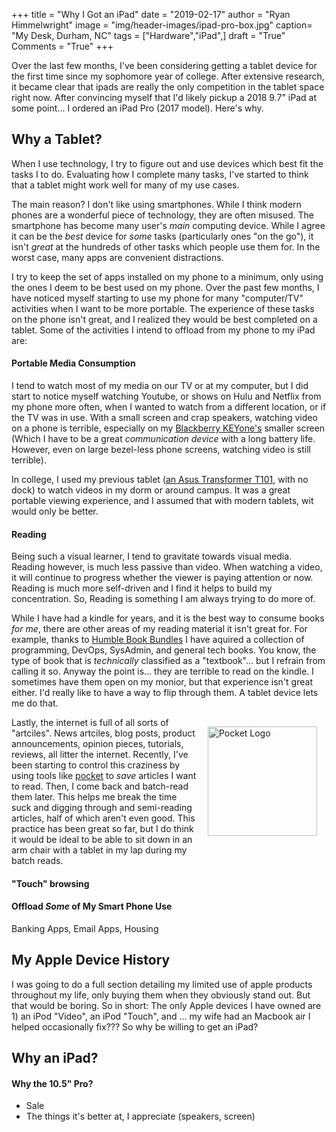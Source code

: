 +++
title  = "Why I Got an iPad"
date   = "2019-02-17"
author = "Ryan Himmelwright"
image  = "img/header-images/ipad-pro-box.jpg"
caption= "My Desk, Durham, NC"
tags   = ["Hardware","iPad",]
draft  = "True"
Comments = "True"
+++

Over the last few months, I've been considering getting a tablet device for the
first time since my sophomore year of college. After extensive research, it
became clear that ipads are really the only competition in the tablet
space right now. After convincing myself that I'd likely pickup a 2018 9.7" iPad at some
point... I ordered an iPad Pro (2017 model). Here's why.

<!--more-->

## Why a Tablet?
When I use technology, I try to figure out and use devices which best fit the
tasks I to do. Evaluating how I complete many tasks, I've started to think that
a tablet might work well for many of my use cases.

The main reason? I don't like using smartphones. While I think modern phones
are a wonderful piece of technology, they are often misused. The smartphone has
become many user's  *main* computing device.  While I agree it can be the *best*
device for *some* tasks (particularly ones "on the go"), it isn't *great* at
the hundreds of other tasks which people use them for. In the worst case, many
apps are convenient distractions.

I try to keep the set of apps installed on my phone to a minimum, only using
the ones I deem to be best used on my phone. Over the past few months, I have
noticed myself starting to use my phone for many "computer/TV" activities when
I want to be more portable. The experience of these tasks on the phone isn't
great, and I realized they would be best completed on a tablet. Some of the
activities I intend to offload from my phone to my iPad are:


#### Portable Media Consumption

I tend to watch most of my media on our TV or at my computer, but I did start
to notice myself watching Youtube, or shows on Hulu and Netflix from my phone
more often, when I wanted to watch from a different location, or if the TV was
in use. With a small screen and crap speakers, watching video on a phone is
terrible, especially on my [Blackberry
KEYone's](https://blackberrymobile.com/us/product/blackberry-keyone/) smaller
screen (Which I have to be a great *communication device* with a long
battery life. However, even on large bezel-less phone screens, watching video is
still terrible).

In college, I used my previous tablet ([an Asus Transformer
T101](https://en.wikipedia.org/wiki/Asus_Eee_Pad_Transformer), with no dock) to
watch videos in my dorm or around campus. It was a great portable viewing
experience, and I assumed that with modern tablets, wit would only be better.

#### Reading

Being such a visual learner, I tend to gravitate towards visual media. Reading
however, is much less passive than video. When watching a video, it will
continue to progress whether the viewer is paying attention or now. Reading is
much more self-driven and I find it helps to build my concentration. So,
Reading is something I am always trying to do more of.

While I have had a kindle for years, and it is the best way to consume books
*for me*, there are other areas of my reading material it isn't great for. For
example, thanks to [Humble Book
Bundles](https://www.humblebundle.com/books/) I have aquired a collection of
programming, DevOps, SysAdmin, and general tech books. You know, the type of book that is
*technically* classified as a "textbook"... but I refrain from calling it so.
Anyway the point is... they are terrible to read on the kindle. I sometimes
have them open on my monior, but that experience isn't great either. I'd really
like to have a way to flip through them. A tablet device lets me do that.

<a href="/img/posts/getting-an-ipad/pocket-logo.svg"><img alt="Pocket Logo" src="/img/posts/getting-an-ipad/pocket-logo.svg" style="max-width: 40%; width: 175px; float: right; margin: 15px 15px 15px 15px; "/></a>

Lastly, the internet is full of all sorts of "artciles". News artciles, blog
posts, product announcements, opinion pieces, tutorials, reviews, all litter
the internet. Recently, I've been starting to control this craziness by using
tools like [pocket](https://getpocket.com/) to *save* articles I want to read.
Then, I come back and batch-read them later. This helps me break the time suck
and digging through and semi-reading articles, half of which aren't even good.
This practice has been great so far, but I do think it would be ideal to be able
to sit down in an arm chair with a tablet in my lap during my batch reads.



#### "Touch" browsing

#### Offload *Some* of My Smart Phone Use
Banking Apps, Email Apps, Housing


## My Apple Device History

I was going to do a full section detailing my limited use of apple products
throughout my life, only buying them when they obviously stand out. But that
would be boring. So in short: The only Apple devices I have owned are 1) an
iPod "Video", an iPod "Touch", and ... my wife had an Macbook air I helped
occasionally fix??? So why be willing to get an iPad?


## Why an iPad?


#### Why the 10.5" Pro?
- Sale
- The things it's better at, I appreciate (speakers, screen)
